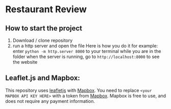# Restaurant Review 

## How to start the project
1. Download / clone repository
2. run a http server and open the file
Here is how you do it for example: 
enter `python -m http.server 8000` to your terminal while you are in the folder
when the server is running, go to `http://localhost:8000` to see the website

## Leaflet.js and Mapbox:

This repository uses [leafletjs](https://leafletjs.com/) with [Mapbox](https://www.mapbox.com/). You need to replace `<your MAPBOX API KEY HERE>` with a token from [Mapbox](https://www.mapbox.com/). Mapbox is free to use, and does not require any payment information.
